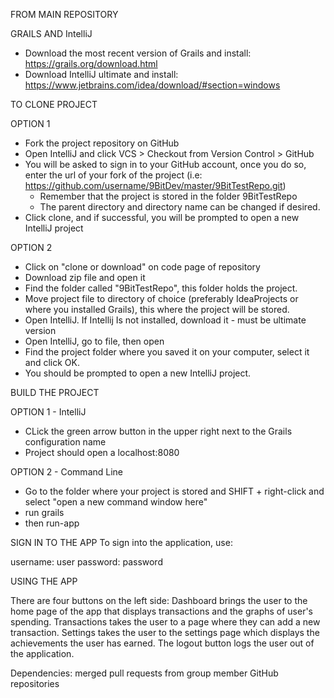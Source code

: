 FROM MAIN REPOSITORY

GRAILS AND IntelliJ
- Download the most recent version of Grails and install: https://grails.org/download.html
- Download IntelliJ ultimate and install: https://www.jetbrains.com/idea/download/#section=windows 

TO CLONE PROJECT

OPTION 1
- Fork the project repository on GitHub
- Open IntelliJ and click VCS > Checkout from Version Control > GitHub
- You will be asked to sign in to your GitHub account, once you do so, enter the url 
of your fork of the project (i.e: https://github.com/username/9BitDev/master/9BitTestRepo.git)
	- Remember that the project is stored in the folder 9BitTestRepo
	- The parent directory and directory name can be changed if desired.
- Click clone, and if successful, you will be prompted to open a new IntelliJ project


OPTION 2
- Click on "clone or download" on code page of repository
- Download zip file and open it
- Find the folder called "9BitTestRepo", this folder holds the project.
- Move project file to directory of choice (preferably IdeaProjects or where you installed Grails), this where the project will be stored.
- Open IntelliJ. If Intellij Is not installed, download it - must be ultimate version
- Open IntelliJ, go to file, then open
- Find the project folder where you saved it on your computer, select it and click OK.
- You should be prompted to open a new IntelliJ project. 


BUILD THE PROJECT

OPTION 1 - IntelliJ
- CLick the green arrow button in the upper right next to the Grails configuration name
- Project should open a localhost:8080


OPTION 2 - Command Line
- Go to the folder where your project is stored and SHIFT + right-click and select "open a new command window here"
- run grails
- then run-app

SIGN IN TO THE APP
To sign into the application, use:

username: user
password: password

USING THE APP

There are four buttons on the left side: Dashboard brings the user to the home page of the app that displays transactions and the graphs of
user's spending. Transactions takes the user to a page where they can add a new transaction. Settings takes the user to the settings page which displays the achievements the user has earned. The logout button logs the user out of the application.

Dependencies: merged pull requests from group member GitHub repositories
